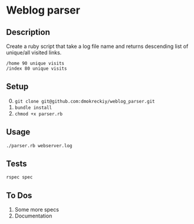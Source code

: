 # Weblog parser

## Description

Create a ruby script that take a log file name and returns descending list of unique/all visited links.

```
/home 90 unique visits
/index 80 unique visits
```

## Setup

0. `git clone git@github.com:dmokreckiy/weblog_parser.git`
1. `bundle install`
1. `chmod +x parser.rb`

## Usage

`./parser.rb webserver.log`

## Tests

`rspec spec`

## To Dos

1. Some more specs
2. Documentation
